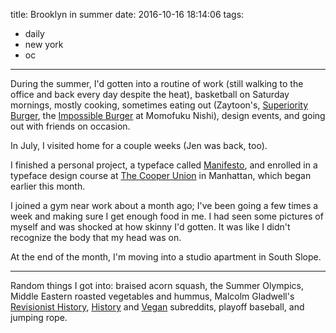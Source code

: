 title: Brooklyn in summer
date: 2016-10-16 18:14:06
tags:
  - daily
  - new york
  - oc
---

During the summer, I'd gotten into a routine of work (still walking to the office and back every day despite the heat), basketball on Saturday mornings, mostly cooking, sometimes eating out (Zaytoon's, [Superiority Burger](http://www.superiorityburger.com/), the [Impossible Burger](http://ny.eater.com/2016/7/26/12277310/david-chang-impossible-burger-nishi) at Momofuku Nishi), design events, and going out with friends on occasion.

In July, I visited home for a couple weeks (Jen was back, too).

I finished a personal project, a typeface called [Manifesto](http://manifesto.justinjay.wang/), and enrolled in a typeface design course at [The Cooper Union](http://coopertype.org/) in Manhattan, which began earlier this month.

I joined a gym near work about a month ago; I've been going a few times a week and making sure I get enough food in me. I had seen some pictures of myself and was shocked at how skinny I'd gotten. It was like I didn't recognize the body that my head was on.

At the end of the month, I'm moving into a studio apartment in South Slope.

---
Random things I got into: braised acorn squash, the Summer Olympics, Middle Eastern roasted vegetables and hummus, Malcolm Gladwell's [Revisionist History](http://revisionisthistory.com/), [History](https://www.reddit.com/r/history) and [Vegan](https://www.reddit.com/r/vegan) subreddits, playoff baseball, and jumping rope.

